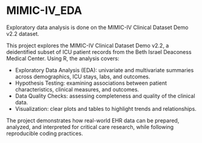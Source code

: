 # MIMIC-IV_EDA
Exploratory data analysis is done on the MIMIC-IV Clinical Dataset Demo v2.2 dataset.

This project explores the MIMIC-IV Clinical Dataset Demo v2.2, a deidentified subset of ICU patient records from the Beth Israel Deaconess Medical Center. Using R, the analysis covers:
- Exploratory Data Analysis (EDA): univariate and multivariate summaries across demographics, ICU stays, labs, and outcomes.
- Hypothesis Testing: examining associations between patient characteristics, clinical measures, and outcomes.
- Data Quality Checks: assessing completeness and quality of the clinical data.
- Visualization: clear plots and tables to highlight trends and relationships.

The project demonstrates how real-world EHR data can be prepared, analyzed, and interpreted for critical care research, while following reproducible coding practices.
